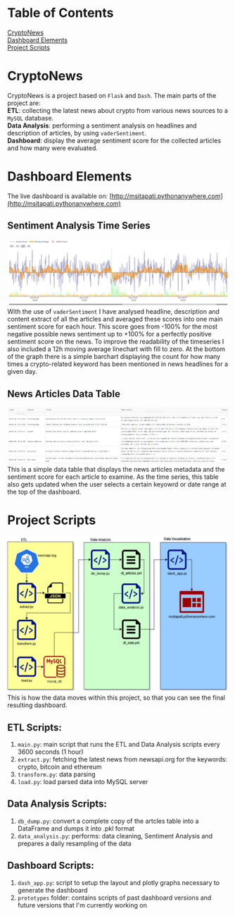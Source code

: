 # Table of Contents
[CryptoNews](#cryptonews) <br>
[Dashboard Elements](#dashboard-elements) <br>
[Project Scripts](#project-scripts) <br>

# CryptoNews
CryptoNews is a project based on `Flask` and `Dash`. The main parts of the project are: <br>
**ETL**: collecting the latest news about crypto from various news sources to a `MySQL` database. <br>
**Data Analysis**: performing a sentiment analysis on headlines and description of articles, by using `vaderSentiment`. <br>
**Dashboard**: display the average sentiment score for the collected articles and how many were evaluated.

# Dashboard Elements
The live dashboard is available on: [http://msitapati.pythonanywhere.com](http://msitapati.pythonanywhere.com) 

## Sentiment Analysis Time Series
![img/time_series.png](img/time_series.png) <br>
With the use of `vaderSentiment` I have analysed headline, description and content extract of all the articles and averaged these scores into one main sentiment score for each hour. This score goes from -100% for the most negative possible news sentiment up to +100% for a perfectly positive sentiment score on the news.
To improve the readability of the timeseries I also included a 12h moving average linechart with fill to zero.
At the bottom of the graph there is a simple barchart displaying the count for how many times a crypto-related keyword has been mentioned in news headlines for a given day.

## News Articles Data Table
![img/data_table.png](img/data_table.png) <br>
This is a simple data table that displays the news articles metadata and the sentiment score for each article to examine.
As the time series, this table also gets updated when the user selects a certain keyowrd or date range at the top of the dashboard.

# Project Scripts
![img/crypto_news.png](img/crypto_news.png) <br>
This is how the data moves within this project, so that you can see the final resulting dashboard.

## ETL Scripts:
1) `main.py`: main script that runs the ETL and Data Analysis scripts every 3600 seconds (1 hour)
2) `extract.py`: fetching the latest news from newsapi.org for the keywords: crypto, bitcoin and ethereum <br>
3) `transform.py`: data parsing <br>
4) `load.py`: load parsed data into MySQL server <br>

## Data Analysis Scripts:
1) `db_dump.py`: convert a complete copy of the artcles table into a DataFrame and dumps it into .pkl format <br>
2) `data_analysis.py`: performs: data cleaning, Sentiment Analysis and prepares a daily resampling of the data <br>

## Dashboard Scripts:
1) `dash_app.py`: script to setup the layout and plotly graphs necessary to generate the dashboard <br>
2) `prototypes` folder: contains scripts of past dashboard versions and future versions that I'm currently working on
